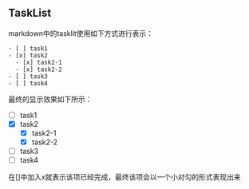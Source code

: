 ## TaskList

markdown中的tasklit使用如下方式进行表示：

```
- [ ] task1
- [x] task2
  - [x] task2-1
  - [x] task2-2
- [ ] task3
- [ ] task4
```

最终的显示效果如下所示：

- [ ] task1
- [x] task2
  - [x] task2-1
  - [x] task2-2
- [ ] task3
- [ ] task4

在[]中加入x就表示该项已经完成，最终该项会以一个小对勾的形式表现出来
